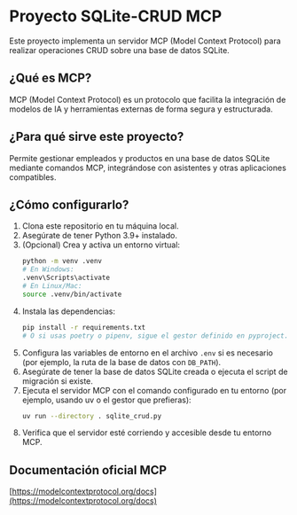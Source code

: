 # Proyecto SQLite-CRUD MCP

Este proyecto implementa un servidor MCP (Model Context Protocol) para realizar operaciones CRUD sobre una base de datos SQLite.

## ¿Qué es MCP?
MCP (Model Context Protocol) es un protocolo que facilita la integración de modelos de IA y herramientas externas de forma segura y estructurada.

## ¿Para qué sirve este proyecto?
Permite gestionar empleados y productos en una base de datos SQLite mediante comandos MCP, integrándose con asistentes y otras aplicaciones compatibles.

## ¿Cómo configurarlo?
1. Clona este repositorio en tu máquina local.
2. Asegúrate de tener Python 3.9+ instalado.
3. (Opcional) Crea y activa un entorno virtual:
   ```bash
   python -m venv .venv
   # En Windows:
   .venv\Scripts\activate
   # En Linux/Mac:
   source .venv/bin/activate
   ```
4. Instala las dependencias:
   ```bash
   pip install -r requirements.txt
   # O si usas poetry o pipenv, sigue el gestor definido en pyproject.toml
   ```
5. Configura las variables de entorno en el archivo `.env` si es necesario (por ejemplo, la ruta de la base de datos con `DB_PATH`).
6. Asegúrate de tener la base de datos SQLite creada o ejecuta el script de migración si existe.
7. Ejecuta el servidor MCP con el comando configurado en tu entorno (por ejemplo, usando uv o el gestor que prefieras):
   ```bash
   uv run --directory . sqlite_crud.py
   ```
8. Verifica que el servidor esté corriendo y accesible desde tu entorno MCP.

## Documentación oficial MCP
[https://modelcontextprotocol.org/docs](https://modelcontextprotocol.org/docs)
